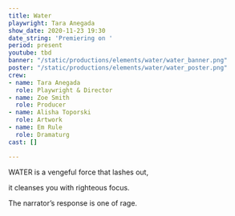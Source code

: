 ```yaml
---
title: Water
playwright: Tara Anegada
show_date: 2020-11-23 19:30
date_string: 'Premiering on '
period: present
youtube: tbd
banner: "/static/productions/elements/water/water_banner.png"
poster: "/static/productions/elements/water/water_poster.png"
crew:
- name: Tara Anegada
  role: Playwright & Director
- name: Zoe Smith
  role: Producer
- name: Alisha Toporski
  role: Artwork
- name: Em Rule
  role: Dramaturg
cast: []

---
```

WATER is a vengeful force that lashes out,

it cleanses you with righteous focus. 

The narrator’s response is one of rage.